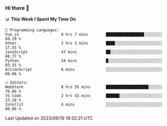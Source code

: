 ### Hi there 👋

<!--
**asdf12303116/asdf12303116** is a ✨ _special_ ✨ repository because its `README.md` (this file) appears on your GitHub profile.

Here are some ideas to get you started:

- 🔭 I’m currently working on ...
- 🌱 I’m currently learning ...
- 👯 I’m looking to collaborate on ...
- 🤔 I’m looking for help with ...
- 💬 Ask me about ...
- 📫 How to reach me: ...
- 😄 Pronouns: ...
- ⚡ Fun fact: ...
-->

<!--START_SECTION:waka-->
📊 **This Week I Spent My Time On** 

```text
💬 Programming Languages: 
Vue.js                   8 hrs 7 mins        █████████████████░░░░░░░░   69.29 % 
Other                    2 hrs 3 mins        ████░░░░░░░░░░░░░░░░░░░░░   17.55 % 
JavaScript               47 mins             ██░░░░░░░░░░░░░░░░░░░░░░░   06.77 % 
Python                   24 mins             █░░░░░░░░░░░░░░░░░░░░░░░░   03.55 % 
ActionScript             6 mins              ░░░░░░░░░░░░░░░░░░░░░░░░░   00.86 % 

🔥 Editors: 
WebStorm                 8 hrs 55 mins       ███████████████████░░░░░░   76.06 % 
VS Code                  2 hrs 43 mins       ██████░░░░░░░░░░░░░░░░░░░   23.28 % 
IntelliJ                 4 mins              ░░░░░░░░░░░░░░░░░░░░░░░░░   00.66 % 
```


 Last Updated on 2023/09/19 18:32:21 UTC
<!--END_SECTION:waka-->
